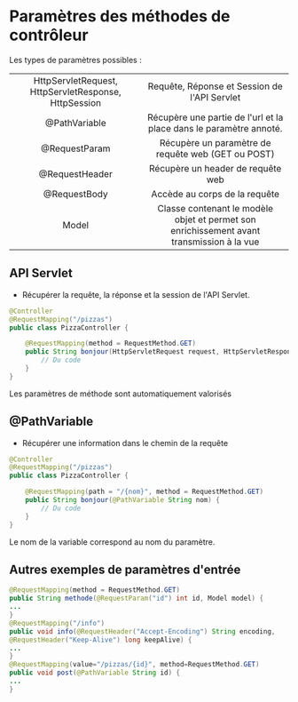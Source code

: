 # Paramètres des méthodes de contrôleur

Les types de paramètres possibles :

|||
|:-:|:-:|
|HttpServletRequest, HttpServletResponse, HttpSession|Requête, Réponse et Session de l'API Servlet|
|@PathVariable|Récupère une partie de l'url et la place dans le paramètre annoté.|
|@RequestParam|Récupère un paramètre de requête web (GET ou POST)|
|@RequestHeader|Récupère un header de requête web|
|@RequestBody|Accède au corps de la requête|
|Model|Classe contenant le modèle objet et permet son enrichissement avant transmission à la vue|


## API Servlet
* Récupérer la requête, la réponse et la session de l'API Servlet.

```java
@Controller
@RequestMapping("/pizzas")
public class PizzaController {

    @RequestMapping(method = RequestMethod.GET)
    public String bonjour(HttpServletRequest request, HttpServletResponse response, HttpSession session) {
        // Du code
    }
}
```

Les	paramètres	de méthode sont	automatiquement valorisés

## @PathVariable
* Récupérer une information dans le chemin de la requête

```java
@Controller
@RequestMapping("/pizzas")
public class PizzaController {

    @RequestMapping(path = "/{nom}", method = RequestMethod.GET)
    public String bonjour(@PathVariable String nom) {
        // Du code
    }
}
```
Le	nom	de	la	variable	correspond	au	nom	du	paramètre.

## Autres exemples de paramètres d'entrée

```java
@RequestMapping(method = RequestMethod.GET)
public String methode(@RequestParam("id") int id, Model model) {
...
}
@RequestMapping("/info")
public void info(@RequestHeader("Accept-Encoding") String encoding,
@RequestHeader("Keep-Alive") long keepAlive) {
...
}
@RequestMapping(value="/pizzas/{id}", method=RequestMethod.GET)
public void post(@PathVariable String id) {
...
}
```